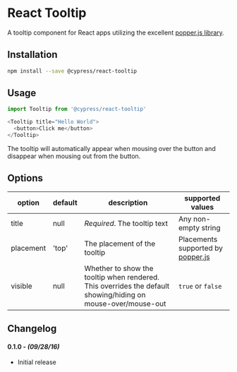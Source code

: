 # React Tooltip

A tooltip component for React apps utilizing the excellent [popper.js library](https://popper.js.org).

## Installation

```sh
npm install --save @cypress/react-tooltip
```

## Usage

```javascript
import Tooltip from '@cypress/react-tooltip'

<Tooltip title="Hello World">
  <button>Click me</button>
</Tooltip>
```

The tooltip will automatically appear when mousing over the button and disappear when mousing out from the button.

## Options

option | default | description | supported values
---|----|----|----
title | null | _Required_. The tooltip text | Any non-empty string
placement | 'top' | The placement of the tooltip | Placements supported by [popper.js](https://popper.js.org/documentation.html#new_Popper)
visible | null | Whether to show the tooltip when rendered. This overrides the default showing/hiding on mouse-over/mouse-out | `true` or `false`


## Changelog

#### 0.1.0 - *(09/28/16)*
- Initial release
